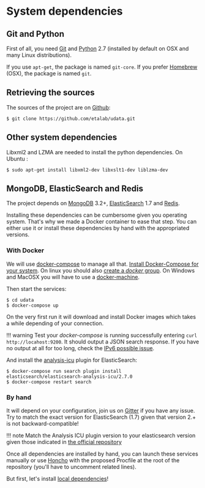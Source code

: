 # System dependencies

## Git and Python

First of all, you need [Git][] and [Python][] 2.7 (installed by default on OSX and many Linux distributions).

If you use `apt-get`, the package is named `git-core`.
If you prefer [Homebrew][] (OSX), the package is named `git`.

## Retrieving the sources

The sources of the project are on [Github][]:

```shell
$ git clone https://github.com/etalab/udata.git
```


## Other system dependencies

Libxml2 and LZMA are needed to install the python dependencies. On Ubuntu :
```shell
$ sudo apt-get install libxml2-dev libxslt1-dev liblzma-dev
```


## MongoDB, ElasticSearch and Redis

The project depends on [MongoDB][] 3.2+, [ElasticSearch][] 1.7 and [Redis][].

Installing these dependencies can be cumbersome given you operating system.
That's why we made a Docker container to ease that step.
You can either use it or install these dependencies by hand with the appropriated versions.

### With Docker

We will use [docker-compose][] to manage all that.
[Install Docker-Compose for your system][docker-compose-install].
On linux you should also [create a _docker_ group][docker-compose-group].
On Windows and MacOSX you will have to use a [docker-machine][].

Then start the services:

```shell
$ cd udata
$ docker-compose up
```

On the very first run it will download and install Docker images which takes a while depending of your connection.

!!! warning
    Test your _docker-compose_ is running successfully entering `curl http://locahost:9200`.
    It should output a JSON search response.
    If you have no output at all for too long,
    check the [IPv6 possible issue](https://github.com/docker/docker/issues/2174#issuecomment-35697655).

And install the [analysis-icu][] plugin for ElasticSearch:

```shell
$ docker-compose run search plugin install elasticsearch/elasticsearch-analysis-icu/2.7.0
$ docker-compose restart search
```

### By hand

It will depend on your configuration, join us on [Gitter][] if you have any issue. Try to match the exact version for ElasticSearch (1.7) given that version 2.+ is not backward-compatible!

!!! note
    Match the Analysis ICU plugin version to your elasticsearch version
    given those indicated in [the official repository][analysis-icu]

Once all dependencies are installed by hand, you can launch these services manually or use [Honcho][] with the proposed Procfile at the root of the repository (you'll have to uncomment related lines).

But first, let's install [local dependencies](local-dependencies.md)!


[mongodb]: https://www.mongodb.org/
[elasticsearch]: https://www.elastic.co/products/elasticsearch
[redis]: http://redis.io/
[honcho]: https://github.com/nickstenning/honcho
[gitter]: https://gitter.im/etalab/udata
[github]: https://github.com/etalab/udata
[homebrew]: http://brew.sh/
[python]: https://www.python.org/
[git]: https://git-scm.com/
[docker-compose]: https://docs.docker.com/compose/
[docker-compose-install]: https://docs.docker.com/compose/install/
[docker-compose-group]: https://docs.docker.com/engine/installation/linux/ubuntulinux/#create-a-docker-group
[docker-machine]: https://docs.docker.com/machine/overview/
[analysis-icu]: https://github.com/elastic/elasticsearch-analysis-icu

